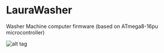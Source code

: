 # LauraWasher
Washer Machine computer firmware (based on ATmega8-16pu microcontroller)

![alt tag](https://igcdn-photos-f-a.akamaihd.net/hphotos-ak-xaf1/t51.2885-15/11184517_1581104945490485_549273488_n.jpg)

